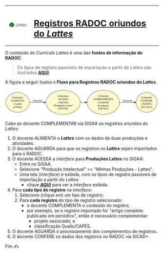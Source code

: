 <table>
<tr>
<td> <img src="../media/icon-lattes.jpg" width=100> </td>
  <td><a href="./lattes.md"><H1>Registros RADOC oriundos do <i>Lattes</i></H1></a></td>
</tr>
</table>

O conteúdo do _Currículo Lattes_ é uma das **fontes de informação do RADOC**:

> Os tipos de registro passíveis de importação a partir do _Lattes_ são ilustrados [**AQUI**](../media/interface-lattes.jpg).

A figura a seguir ilustra o **Fluxo para Registros RADOC oriundos do _Lattes_**.

<img src="../media/fluxo-lattes.jpg" width="700">

Cabe ao docente COMPLEMENTAR via SIGAA os registros oriundos do _Lattes_:
1. O docente ALIMENTA o _**Lattes**_ com os dados de duas produções e atividades.
1. O docente AGUARDA para que os registros no _**Lattes**_ sejam importados para o RADOC.
1. O docente ACESSA a _interface_ para **Produções Lattes** no SIGAA:
   - Entre no SIGAA.
   - Selecione "Produção Intelectual" >> "Minhas Produções - Lattes".
   - Uma tela (_interface_) é exibida, com os tipos de registro passíveis de importação a partir do _Lattes_:
     - clique [**_AQUI_**](../media/lattes.jpg) para ver a _interface_ exibida.
1. Para **cada tipo de registro** na _interface_:
   1. Selecione (clique em) um tipo de registro:
   1. Para **cada registro** do tipo de registro selecionado:
      - o docente COMPLEMENTA o conteúdo do registro;
      - por exemplo, se o registro importado for "artigo completo publicado em periódico", então é necessário complementar:
        - projeto associado; e
        - classificação Qualis/CAPES.
1. O docente AGUARDA o processamento dos complementos de registros.
1. O docente CONFERE os dados dos registros no RADOC via SICAD+.

Fim &#9997;
